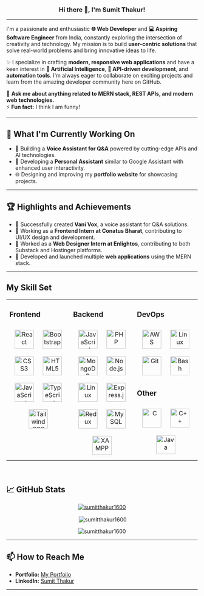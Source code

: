 ### <div align="center"> Hi there 👋, I'm Sumit Thakur! </div>  

---

I'm a passionate and enthusiastic **🌐 Web Developer** and **💻 Aspiring Software Engineer** from India, constantly exploring the intersection of creativity and technology. My mission is to build **user-centric solutions** that solve real-world problems and bring innovative ideas to life.  

✨ I specialize in crafting **modern, responsive web applications** and have a keen interest in **🤖 Artificial Intelligence**, **🔌 API-driven development**, and **automation tools**. I'm always eager to collaborate on exciting projects and learn from the amazing developer community here on GitHub.  

💬 **Ask me about anything related to MERN stack, REST APIs, and modern web technologies.**  
⚡ **Fun fact:** I think I am funny!  

---

## 🔭 What I'm Currently Working On  
- 🌟 Building a **Voice Assistant for Q&A** powered by cutting-edge APIs and AI technologies.  
- 🚀 Developing a **Personal Assistant** similar to Google Assistant with enhanced user interactivity.  
- 🌐 Designing and improving my **portfolio website** for showcasing projects.  

---

## 🏆 Highlights and Achievements  
- 🔹 Successfully created **Vani Vox**, a voice assistant for Q&A solutions.  
- 🔹 Working as a **Frontend Intern at Conatus Bharat**, contributing to UI/UX design and development.  
- 🔹 Worked as a **Web Designer Intern at Enlightos**, contributing to both Substack and Hostinger platforms.  
- 🔹 Developed and launched multiple **web applications** using the MERN stack.  

---

## My Skill Set  
<table><tr><td valign="top" width="33%">



### Frontend  
<div align="center">  
<a href="https://reactjs.org/" target="_blank"><img style="margin: 10px" src="https://profilinator.rishav.dev/skills-assets/react-original-wordmark.svg" alt="React" height="50" /></a>  
<a href="https://getbootstrap.com/docs/3.4/javascript/" target="_blank"><img style="margin: 10px" src="https://profilinator.rishav.dev/skills-assets/bootstrap-plain.svg" alt="Bootstrap" height="50" /></a>  
<a href="https://www.w3schools.com/css/" target="_blank"><img style="margin: 10px" src="https://profilinator.rishav.dev/skills-assets/css3-original-wordmark.svg" alt="CSS3" height="50" /></a>  
<a href="https://en.wikipedia.org/wiki/HTML5" target="_blank"><img style="margin: 10px" src="https://profilinator.rishav.dev/skills-assets/html5-original-wordmark.svg" alt="HTML5" height="50" /></a>  
<a href="https://www.javascript.com/" target="_blank"><img style="margin: 10px" src="https://profilinator.rishav.dev/skills-assets/javascript-original.svg" alt="JavaScript" height="50" /></a>  
<a href="https://www.typescriptlang.org/" target="_blank"><img style="margin: 10px" src="https://profilinator.rishav.dev/skills-assets/typescript-original.svg" alt="TypeScript" height="50" /></a>  
<a href="https://www.tailwindcss.com/" target="_blank"><img style="margin: 10px" src="https://profilinator.rishav.dev/skills-assets/tailwindcss.svg" alt="Tailwind CSS" height="50" /></a>  
</div>

</td><td valign="top" width="33%">



### Backend  
<div align="center">  
<a href="https://www.javascript.com/" target="_blank"><img style="margin: 10px" src="https://profilinator.rishav.dev/skills-assets/javascript-original.svg" alt="JavaScript" height="50" /></a>  
<a href="https://www.php.net/" target="_blank"><img style="margin: 10px" src="https://profilinator.rishav.dev/skills-assets/php-original.svg" alt="PHP" height="50" /></a>  
<a href="https://www.mongodb.com/" target="_blank"><img style="margin: 10px" src="https://profilinator.rishav.dev/skills-assets/mongodb-original-wordmark.svg" alt="MongoDB" height="50" /></a>  
<a href="https://nodejs.org/" target="_blank"><img style="margin: 10px" src="https://profilinator.rishav.dev/skills-assets/nodejs-original-wordmark.svg" alt="Node.js" height="50" /></a>  
<a href="https://www.linux.org/" target="_blank"><img style="margin: 10px" src="https://profilinator.rishav.dev/skills-assets/linux-original.svg" alt="Linux" height="50" /></a>  
<a href="https://expressjs.com/" target="_blank"><img style="margin: 10px" src="https://profilinator.rishav.dev/skills-assets/express-original-wordmark.svg" alt="Express.js" height="50" /></a>  
<a href="https://redux.js.org/" target="_blank"><img style="margin: 10px" src="https://profilinator.rishav.dev/skills-assets/redux-original.svg" alt="Redux" height="50" /></a>  
<a href="https://www.mysql.com/" target="_blank"><img style="margin: 10px" src="https://profilinator.rishav.dev/skills-assets/mysql-original-wordmark.svg" alt="MySQL" height="50" /></a>  
<a href="https://www.apachefriends.org/" target="_blank"><img style="margin: 10px" src="https://profilinator.rishav.dev/skills-assets/xampp.png" alt="XAMPP" height="50" /></a>  
</div>

</td><td valign="top" width="33%">



### DevOps  
<div align="center">  
<a href="https://aws.amazon.com/" target="_blank"><img style="margin: 10px" src="https://profilinator.rishav.dev/skills-assets/amazonwebservices-original-wordmark.svg" alt="AWS" height="50" /></a>  
<a href="https://www.linux.org/" target="_blank"><img style="margin: 10px" src="https://profilinator.rishav.dev/skills-assets/linux-original.svg" alt="Linux" height="50" /></a>  
<a href="https://github.com/" target="_blank"><img style="margin: 10px" src="https://profilinator.rishav.dev/skills-assets/git-scm-icon.svg" alt="Git" height="50" /></a>  
<a href="https://www.gnu.org/software/bash/" target="_blank"><img style="margin: 10px" src="https://profilinator.rishav.dev/skills-assets/gnu_bash-icon.svg" alt="Bash" height="50" /></a>  
</div>  



### Other  
<div align="center">  
<a href="https://www.cprogramming.com/" target="_blank"><img style="margin: 10px" src="https://profilinator.rishav.dev/skills-assets/c-original.svg" alt="C" height="50" /></a>  
<a href="https://www.cplusplus.com/" target="_blank"><img style="margin: 10px" src="https://profilinator.rishav.dev/skills-assets/cplusplus-original.svg" alt="C++" height="50" /></a>  
<a href="https://www.java.com/" target="_blank"><img style="margin: 10px" src="https://profilinator.rishav.dev/skills-assets/java-original-wordmark.svg" alt="Java" height="50" /></a>  
</div>

</td></tr></table>  

<br/>  

## 📈 GitHub Stats  
<div align="center"> 
  
<p align="center"> <a href="https://github.com/ryo-ma/github-profile-trophy"><img src="https://github-profile-trophy.vercel.app/?username=sumitthakur1600" alt="sumitthakur1600" /></a> </p>


<p>&nbsp;<img align="center" src="https://github-readme-stats.vercel.app/api?username=sumitthakur1600&show_icons=true&locale=en" alt="sumitthakur1600" /></p>

<p><img align="center" src="https://github-readme-streak-stats.herokuapp.com/?user=sumitthakur1600&" alt="sumitthakur1600" /></p>
</div>  

---

## 📫 How to Reach Me  
- **Portfolio:** [My Portfolio](https://portfoliosumit.vercel.app/)  
- **LinkedIn:** [Sumit Thakur](https://www.linkedin.com/in/sumit-thakurr3/)  

---



